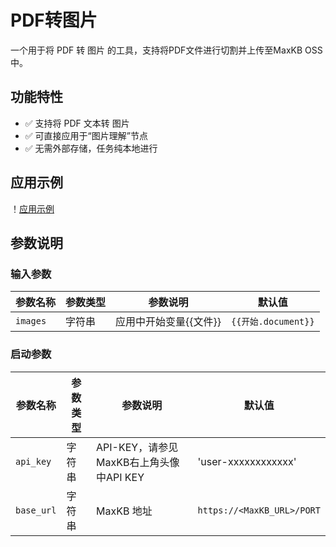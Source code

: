 # PDF转图片

一个用于将 PDF 转 图片 的工具，支持将PDF文件进行切割并上传至MaxKB OSS中。

## 功能特性

- ✅ 支持将 PDF 文本转 图片
- ✅ 可直接应用于“图片理解”节点
- ✅ 无需外部存储，任务纯本地进行


## 应用示例

！[应用示例](https://notificationoss.microbaton.com/maxkb/wechat_2025-10-22_203234_890.png "应用示例")


## 参数说明

### 输入参数    
| 参数名称 | 参数类型 | 参数说明 | 默认值 |
| -------- | -------- | -------- | ------ |
| `images` | 字符串     | 应用中开始变量{{文件}} | `{{开始.document}}`|

### 启动参数    
| 参数名称 | 参数类型 | 参数说明 | 默认值 |
| -------- | -------- | -------- | ------ |
| `api_key`   | 字符串   | API-KEY，请参见MaxKB右上角头像中API KEY | 'user-xxxxxxxxxxxx'|
| `base_url` | 字符串   | MaxKB 地址 | `https://<MaxKB_URL>/PORT` |
